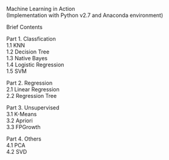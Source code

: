Machine Learning in Action  
(Implementation with Python v2.7 and Anaconda environment)  
  
Brief Contents  
  
Part 1. Classfication  
1.1 KNN  
1.2 Decision Tree  
1.3 Native Bayes  
1.4 Logistic Regression  
1.5 SVM  
  
Part 2. Regression  
2.1 Linear Regression  
2.2 Regression Tree  

Part 3. Unsupervised  
3.1 K-Means  
3.2 Apriori  
3.3 FPGrowth  
  
Part 4. Others  
4.1 PCA  
4.2 SVD  
